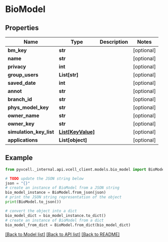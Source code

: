 # BioModel

## Properties

| Name                    | Type                              | Description | Notes      |
| ----------------------- | --------------------------------- | ----------- | ---------- |
| **bm_key**              | **str**                           |             | [optional] |
| **name**                | **str**                           |             | [optional] |
| **privacy**             | **int**                           |             | [optional] |
| **group_users**         | **List[str]**                     |             | [optional] |
| **saved_date**          | **int**                           |             | [optional] |
| **annot**               | **str**                           |             | [optional] |
| **branch_id**           | **str**                           |             | [optional] |
| **phys_model_key**      | **str**                           |             | [optional] |
| **owner_name**          | **str**                           |             | [optional] |
| **owner_key**           | **str**                           |             | [optional] |
| **simulation_key_list** | [**List[KeyValue]**](KeyValue.md) |             | [optional] |
| **applications**        | **List[object]**                  |             | [optional] |

## Example

```python
from pyvcell._internal.api.vcell_client.models.bio_model import BioModel

# TODO update the JSON string below
json = "{}"
# create an instance of BioModel from a JSON string
bio_model_instance = BioModel.from_json(json)
# print the JSON string representation of the object
print(BioModel.to_json())

# convert the object into a dict
bio_model_dict = bio_model_instance.to_dict()
# create an instance of BioModel from a dict
bio_model_from_dict = BioModel.from_dict(bio_model_dict)
```

[[Back to Model list]](../README.md#documentation-for-models) [[Back to API list]](../README.md#documentation-for-api-endpoints) [[Back to README]](../README.md)
